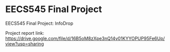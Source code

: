 # EECS545 Final Project

EECS545 Final Project: InfoDrop

Project report link: https://drive.google.com/file/d/16B5oM8zXpe3nQ14v01KYYOPUP95Fe6Up/view?usp=sharing
